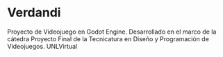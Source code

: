 # Verdandi
Proyecto de Videojuego en Godot Engine. Desarrollado en el marco de la cátedra Proyecto Final de la Tecnicatura en Diseño y Programación de Videojuegos. UNLVirtual
